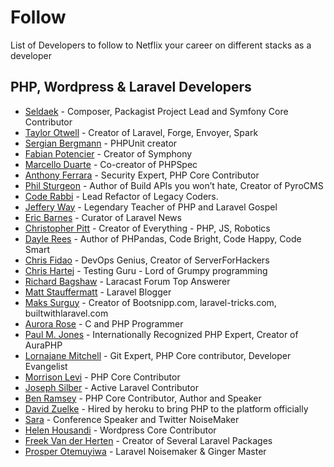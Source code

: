 # Follow
List of Developers to follow to Netflix your career on different stacks as a developer

## PHP, Wordpress & Laravel Developers

* [Seldaek](https://twitter.com/seldaek) - Composer, Packagist Project Lead and Symfony Core Contributor
* [Taylor Otwell](https://twitter.com/taylorotwell) - Creator of Laravel, Forge, Envoyer, Spark
* [Sergian Bergmann](https://twitter.com/s_bergmann) -  PHPUnit creator
* [Fabian Potencier](https://twitter.com/fabpot) - Creator of Symphony 
* [Marcello Duarte](https://twitter.com/_md) - Co-creator of PHPSpec
* [Anthony Ferrara](https://twitter.com/ircmaxell) - Security Expert, PHP Core Contributor
* [Phil Sturgeon](https://twitter.com/philsturgeon) - Author of Build APIs you won’t hate, Creator of PyroCMS
* [Code Rabbi](https://twitter.com/coderabbi) - Lead Refactor of Legacy Coders.
* [Jeffery Way](https://twitter.com/jeffrey_way) - Legendary Teacher of PHP and Laravel Gospel
* [Eric Barnes](https://twitter.com/ericlbarnes) - Curator of Laravel News
* [Christopher Pitt](https://twitter.com/assertchris) - Creator of Everything - PHP, JS, Robotics
* [Dayle Rees](https://twitter.com/daylerees) - Author of PHPandas, Code Bright, Code Happy, Code Smart
* [Chris Fidao](https://twitter.com/fideloper) - DevOps Genius, Creator of ServerForHackers
* [Chris Hartej](https://twitter.com/grmpyprogrammer) - Testing Guru - Lord of Grumpy programming
* [Richard Bagshaw](https://twitter.com/bagwaa) - Laracast Forum Top Answerer
* [Matt Stauffermatt](https://twitter.com/stauffermatt) - Laravel Blogger 
* [Maks Surguy](https://twitter.com/msurguy) - Creator of Bootsnipp.com, laravel-tricks.com, builtwithlaravel.com
* [Aurora Rose](https://twitter.com/auroraeosrose) - C and PHP Programmer
* [Paul M. Jones](https://twitter.com/pmjones) -  Internationally Recognized PHP Expert, Creator of AuraPHP
* [Lornajane Mitchell](https://twitter.com/lornajane) - Git Expert, PHP Core contributor, Developer Evangelist
* [Morrison Levi](https://twitter.com/morrisonlevi) - PHP Core Contributor
* [Joseph Silber](https://github.com/JosephSilber) - Active Laravel Contributor
* [Ben Ramsey](https://twitter.com/ramsey) - PHP Core Contributor, Author and Speaker
* [David Zuelke](https://twitter.com/dzuelke) - Hired by heroku to bring PHP to the platform officially
* [Sara](https://twitter.com/SaraMG) - Conference Speaker and Twitter NoiseMaker 
* [Helen Housandi](https://twitter.com/helenhousandi) - Wordpress Core Contributor
* [Freek Van der Herten](https://twitter.com/freekmurze) - Creator of Several Laravel Packages
* [Prosper Otemuyiwa](https://twitter.com/unicodeveloper) - Laravel Noisemaker & Ginger Master
